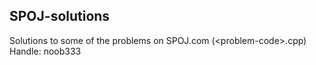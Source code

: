## SPOJ-solutions
Solutions to some of the problems on SPOJ.com (\<problem-code>.cpp) 
Handle: noob333
